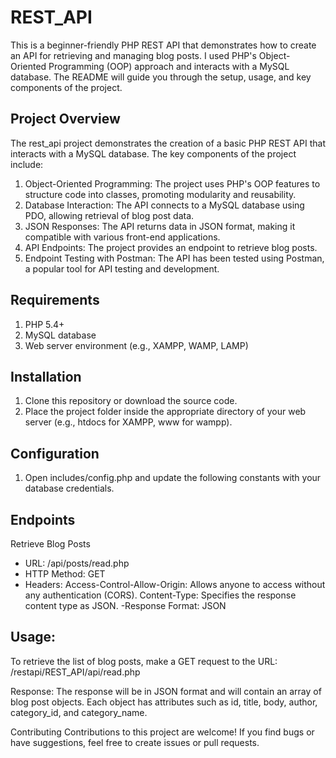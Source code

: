 # REST_API

This is a beginner-friendly PHP REST API that demonstrates how to create an API for retrieving and managing blog posts. I used PHP's Object-Oriented Programming (OOP) approach and interacts with a MySQL database. The README will guide you through the setup, usage, and key components of the project.

## Project Overview
The rest_api project demonstrates the creation of a basic PHP REST API that interacts with a MySQL database. The key components of the project include:

1. Object-Oriented Programming: The project uses PHP's OOP features to structure code into classes, promoting modularity and reusability.
2. Database Interaction: The API connects to a MySQL database using PDO, allowing retrieval of blog post data.
3. JSON Responses: The API returns data in JSON format, making it compatible with various front-end applications.
4. API Endpoints: The project provides an endpoint to retrieve blog posts.
5. Endpoint Testing with Postman: The API has been tested using Postman, a popular tool for API testing and development.


## Requirements
1. PHP 5.4+
2. MySQL database
3. Web server environment (e.g., XAMPP, WAMP, LAMP)

## Installation
1. Clone this repository or download the source code.
2. Place the project folder inside the appropriate directory of your web server (e.g., htdocs for XAMPP, www for wampp).

## Configuration
1. Open includes/config.php and update the following constants with your database credentials.

## Endpoints
Retrieve Blog Posts
- URL: /api/posts/read.php
- HTTP Method: GET
- Headers:
      Access-Control-Allow-Origin: Allows anyone to access without any authentication (CORS).
      Content-Type: Specifies the response content type as JSON.
-Response Format: JSON

## Usage:

To retrieve the list of blog posts, make a GET request to the URL: /restapi/REST_API/api/read.php

Response:
The response will be in JSON format and will contain an array of blog post objects. Each object has attributes such as id, title, body, author, category_id, and category_name.

Contributing
Contributions to this project are welcome! If you find bugs or have suggestions, feel free to create issues or pull requests.







